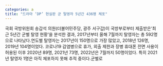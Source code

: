```yaml
---
categories: a
title: "드라마 ‘DP’ 현실판 군 탈영자 5년간 436명 체포"
---
```

국회 국방위원회 송갑석 의원(더불어민주당, 광주 서구갑)이 국방부로부터 제출받은&lsquo;최근 5년간 군별 탈영 현황&rsquo;을 분석한 결과, 2017년부터 올해 7월까지 탈영자는 총 592명으로 나타났다.연도별 탈영자는 2017년이 150명으로 가장 많았고, 2018년 126명, 2019년 104명이었다. 코로나19 감염병으로 휴가, 외출 제한과 장병 휴대폰 전면 사용이 허용된 이후 2020년 89명, 2021년 73명, 2022년은 7월까지 50명이었다. 특히 2021년 탈영자 1명은 아직 체포하지 못해 추적 중이다.군별로